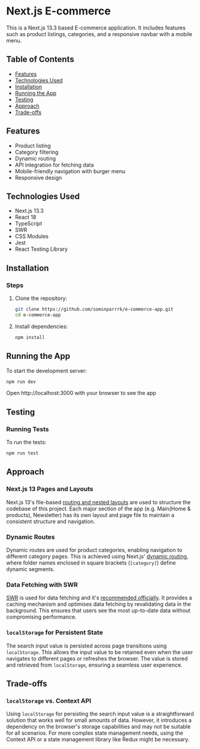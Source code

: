 # Next.js E-commerce

This is a Next.js 13.3 based E-commerce application. It includes features such as product listings, categories, and a responsive navbar with a mobile menu.

## Table of Contents

- [Features](#features)
- [Technologies Used](#technologies-used)
- [Installation](#installation)
- [Running the App](#running-the-app)
- [Testing](#testing)
- [Approach](#approach)
- [Trade-offs](#trade-offs)

## Features

- Product listing
- Category filtering
- Dynamic routing
- API integration for fetching data
- Mobile-friendly navigation with burger menu
- Responsive design

## Technologies Used

- Next.js 13.3
- React 18
- TypeScript
- SWR
- CSS Modules
- Jest
- React Testing Library

## Installation

### Steps

1. Clone the repository:

   ```bash
   git clone https://github.com/sominparrrk/e-commerce-app.git
   cd e-commerce-app
   ```

2. Install dependencies:
   ```bash
   npm install
   ```

## Running the App

To start the development server:

```bash
npm run dev
```

Open http://localhost:3000 with your browser to see the app

## Testing

### Running Tests

To run the tests:

```bash
npm run test
```

## Approach

### Next.js 13 Pages and Layouts

Next.js 13's file-based [routing and nested layouts](https://nextjs.org/docs/pages/building-your-application/routing/pages-and-layouts) are used to structure the codebase of this project. Each major section of the app (e.g. Main(Home & products), Newsletter) has its own layout and page file to maintain a consistent structure and navigation.

### Dynamic Routes

Dynamic routes are used for product categories, enabling navigation to different category pages. This is achieved using Next.js' [dynamic routing](https://nextjs.org/docs/pages/building-your-application/routing/dynamic-routes), where folder names enclosed in square brackets (`[category]`) define dynamic segments.

### Data Fetching with SWR

[SWR](https://swr.vercel.app/) is used for data fetching and it's [recommended officially](https://nextjs.org/docs/pages/building-your-application/data-fetching/client-side#client-side-data-fetching-with-swr). It provides a caching mechanism and optimises data fetching by revalidating data in the background. This ensures that users see the most up-to-date data without compromising performance.

### `localStorage` for Persistent State

The search input value is persisted across page transitions using `localStorage`. This allows the input value to be retained even when the user navigates to different pages or refreshes the browser. The value is stored and retrieved from `localStorage`, ensuring a seamless user experience.

## Trade-offs

### `localStorage` vs. Context API

Using `localStorage` for persisting the search input value is a straightforward solution that works well for small amounts of data. However, it introduces a dependency on the browser's storage capabilities and may not be suitable for all scenarios. For more complex state management needs, using the Context API or a state management library like Redux might be necessary.

